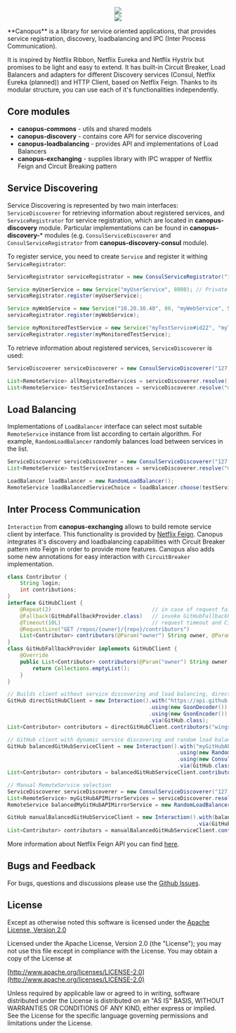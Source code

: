 <p align="center">
   <img src="https://drive.google.com/uc?id=0B54N87Pu1jNTSG9SU0ItX3BZM00&authuser=0&export=download">
   <br/>
   <img src="https://travis-ci.org/wingsofovnia/canopus.svg?branch=develop">
</p>
**Canopus** is a library for service oriented applications, that provides service registration, discovery, loadbalancing and IPC (Inter Process Communication).

It is inspired by Netflix Ribbon, Netflix Eureka and Netflix Hystrix but promises to be light and easy to extend. It has built-in Circuit Breaker, Load Balancers and adapters for different Discovery services (Consul, Netflix Eureka (planned)) and HTTP Client, based on Netflix Feign. Thanks to its modular structure, you can use each of it's functionalities independently.

## Core modules
- **canopus-commons** - utils and shared models
- **canopus-discovery** - contains core API for service discovering
- **canopus-loadbalancing** - provides API and implementations of Load Balancers
- **canopus-exchanging** - supplies library with IPC wrapper of Netflix Feign and Circuit Breaking pattern


## Service Discovering
Service Discovering is represented by two main interfaces: ```ServiceDiscoverer``` for retrieving information about registered services, and ```ServiceRegistrator``` for service registration, which are located in **canopus-discovery** module. Particular implementations can be found in **canopus-discovery-*** modules (e.g. ```ConsulServiceDiscoverer``` and ```ConsulServiceRegistrator``` from **canopus-discovery-consul** module).

To register service, you need to create ```Service``` and register it withing ```ServiceRegistrator```:
```java
ServiceRegistrator serviceRegistrator = new ConsulServiceRegistrator("127.0.0.1");

Service myUserService = new Service("myUserService", 8080); // Private IP auto-detecting, service id auto-generating
serviceRegistrator.register(myUserService);

Service myWebService = new Service("10.20.30.40", 80, "myWebService", Service.Protocol.HTTPS);
serviceRegistrator.register(myWebService);

Service myMonitoredTestService = new Service("myTestService#id22", "myTestService", "10.40.21.11", 123, Service.Protocol.HTTPS, 20, 4);// Heartbeat interval = 20, timeout = 4
serviceRegistrator.register(myMonitoredTestService);
```

To retrieve information about registered services, ```ServiceDiscoverer``` is used:
```java
ServiceDiscoverer serviceDiscoverer = new ConsulServiceDiscoverer("127.0.0.1");

List<RemoteService> allRegisteredServices = serviceDiscoverer.resolve();
List<RemoteService> testServiceInstances = serviceDiscoverer.resolve("myTestServiceName");
```

## Load Balancing
Implementations of ```LoadBalancer``` interface can select most suitable ```RemoteService``` instance from list according to certain algorithm. For example, ```RandomLoadBalancer``` randomly balances load between services in the list.
```java
ServiceDiscoverer serviceDiscoverer = new ConsulServiceDiscoverer("127.0.0.1");
List<RemoteService> testServiceInstances = serviceDiscoverer.resolve("myTestServiceName");

LoadBalancer loadBalancer = new RandomLoadBalancer();
RemoteService loadBalancedServiceChoice = loadBalancer.choose(testServiceInstances);
```

## Inter Process Communication
```Interaction``` from **canopus-exchanging** allows to build remote service client by interface. This functionality is provided by [Netflix Feign](https://github.com/Netflix/feign). Canopus integrates it's discovery and loadbalancing capabilities with Circuit Breaker pattern into Feign in order to provide more features. Canopus also adds some new annotations for easy interaction with ```CircuitBreaker``` implementation.
```java
class Contributor {
    String login;
    int contributions;
}
interface GitHubClient {
    @Repeat(2)                                // in case of request failure, repeat request 2 times
    @Fallback(GitHubFallbackProvider.class)   // invoke GitHubFallbackProvider#contributors after 2 failed attempts
    @Timeout(10L)                             // request timeout and CircuitBreaker release timeout
    @RequestLine("GET /repos/{owner}/{repo}/contributors")
    List<Contributor> contributors(@Param("owner") String owner, @Param("repo") String repo);
}
class GitHubFallbackProvider implements GitHubClient {
    @Override
    public List<Contributor> contributors(@Param("owner") String owner, @Param("repo") String repo) {
        return Collections.emptyList();
    }
}

// Builds client without service discovering and load balancing, direct url
GitHub directGitHubClient = new Interaction().with("https://api.github.com")
                                             .using(new GsonDecoder())   // optional, GsonDecoder is default
                                             .using(new GsonEncoder())   // optional, default
                                             .via(GitHub.class);
List<Contributor> contributors = directGitHubClient.contributors("wingsofovnia", "canopus");

// GitHub client with dynamic service discovering and random load balancing
GitHub balancedGitHubServiceClient = new Interaction().with("myGitHubAPIMirrorService")
                                                      .using(new RandomLoadBalancer())
                                                      .using(new ConsulServiceDiscoverer("127.0.0.1"))
                                                      .via(GitHub.class);
List<Contributor> contributors = balancedGitHubServiceClient.contributors("wingsofovnia", "canopus");

// Manual RemoteService selection
ServiceDiscoverer serviceDiscoverer = new ConsulServiceDiscoverer("127.0.0.1");
List<RemoteService> myGitHubAPIMirrorServices = serviceDiscoverer.resolve("myGitHubAPIMirrorService");
RemoteService balancedMyGitHubAPIMirrorService = new RandomLoadBalancer().choose(myGitHubAPIMirrorServices);

GitHub manualBalancedGitHubServiceClient = new Interaction().with(balancedMyGitHubAPIMirrorService)
                                                            .via(GitHub.class);
List<Contributor> contributors = manualBalancedGitHubServiceClient.contributors("wingsofovnia", "canopus");
```

More information about Netflix Feign API you can find [here](https://github.com/Netflix/feign/blob/master/README.md).

## Bugs and Feedback
For bugs, questions and discussions please use the [Github Issues](https://github.com/wingsofovnia/canopus/issues).

## License
Except as otherwise noted this software is licensed under the [Apache License, Version 2.0](http://www.apache.org/licenses/LICENSE-2.0)

Licensed under the Apache License, Version 2.0 (the "License"); you may not use this file except in compliance with the License. You may obtain a copy of the License at

[http://www.apache.org/licenses/LICENSE-2.0](http://www.apache.org/licenses/LICENSE-2.0)

Unless required by applicable law or agreed to in writing, software distributed under the License is distributed on an "AS IS" BASIS, WITHOUT WARRANTIES OR CONDITIONS OF ANY KIND, either express or implied. See the License for the specific language governing permissions and limitations under the License.
